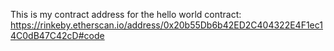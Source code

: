 This is my contract address for the hello world contract: https://rinkeby.etherscan.io/address/0x20b55Db6b42ED2C404322E4F1ec14C0dB47C42cD#code
